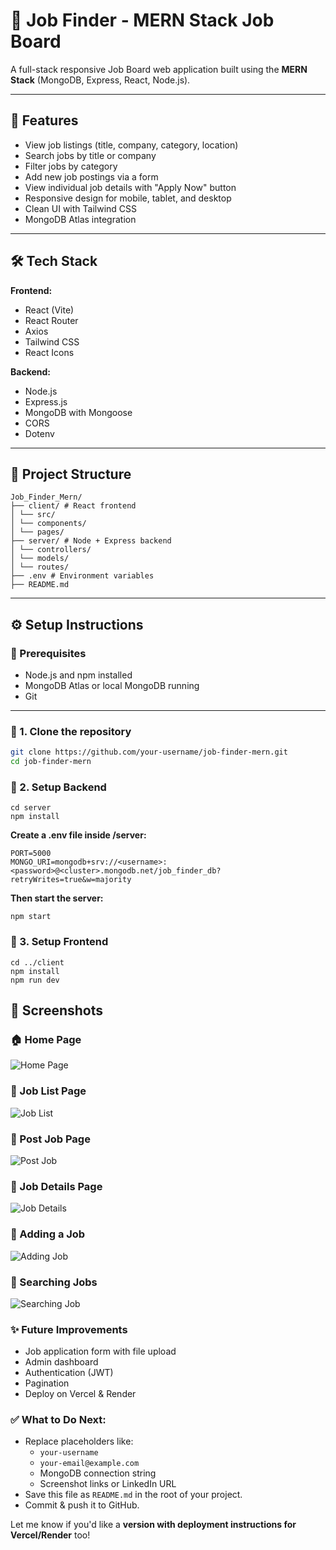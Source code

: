 # 🧳 Job Finder - MERN Stack Job Board

A full-stack responsive Job Board web application built using the **MERN Stack** (MongoDB, Express, React, Node.js).

---

## 🚀 Features

- View job listings (title, company, category, location)
- Search jobs by title or company
- Filter jobs by category
- Add new job postings via a form
- View individual job details with "Apply Now" button
- Responsive design for mobile, tablet, and desktop
- Clean UI with Tailwind CSS
- MongoDB Atlas integration

---

## 🛠️ Tech Stack

**Frontend:**
- React (Vite)
- React Router
- Axios
- Tailwind CSS
- React Icons

**Backend:**
- Node.js
- Express.js
- MongoDB with Mongoose
- CORS
- Dotenv

---

## 📁 Project Structure

```
Job_Finder_Mern/
├── client/ # React frontend
│ └── src/
│ └── components/
│ └── pages/
├── server/ # Node + Express backend
│ └── controllers/
│ └── models/
│ └── routes/
├── .env # Environment variables
├── README.md

```


---

## ⚙️ Setup Instructions

### 🔹 Prerequisites

- Node.js and npm installed
- MongoDB Atlas or local MongoDB running
- Git

---

### 🔹 1. Clone the repository

```bash
git clone https://github.com/your-username/job-finder-mern.git
cd job-finder-mern
```

### 🔹 2. Setup Backend

```
cd server
npm install
```
**Create a .env file inside /server:**
```
PORT=5000
MONGO_URI=mongodb+srv://<username>:<password>@<cluster>.mongodb.net/job_finder_db?retryWrites=true&w=majority
```

**Then start the server:**
```
npm start
```

### 🔹 3. Setup Frontend
```
cd ../client
npm install
npm run dev
```

## 📸 Screenshots

### 🏠 Home Page
![Home Page](./screenshots/HomePage.png)

### 📄 Job List Page
![Job List](./screenshots/JobList.png)

### 📄 Post Job Page
![ Post Job](./screenshots/PostJob.png)

### 📄 Job Details Page
![Job Details](./screenshots/JobDetails.png)

### 📄 Adding a Job
![Adding Job](./screenshots/PostingJob.png)

### 📄 Searching Jobs
![Searching Job](./screenshots/Searching.png)


### ✨ Future Improvements

- Job application form with file upload
- Admin dashboard
- Authentication (JWT)
- Pagination
- Deploy on Vercel & Render



### ✅ What to Do Next:
- Replace placeholders like:
  - `your-username`
  - `your-email@example.com`
  - MongoDB connection string
  - Screenshot links or LinkedIn URL
- Save this file as `README.md` in the root of your project.
- Commit & push it to GitHub.

Let me know if you'd like a **version with deployment instructions for Vercel/Render** too!
